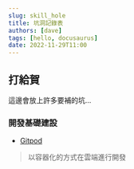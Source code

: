 ```yaml
---
slug: skill_hole
title: 坑洞記錄表
authors: [dave]
tags: [hello, docusaurus]
date: 2022-11-29T11:00
---
```


## 打給賀
這邊會放上許多要補的坑…


### 開發基礎建設
- [Gitpod](https://www.gitpod.io/)
> 以容器化的方式在雲端進行開發

